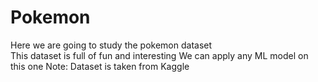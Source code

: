 # Pokemon
Here we are going to study the pokemon dataset  
This dataset is full of fun and interesting 
We can apply any ML model on this one 
Note: Dataset is taken from Kaggle
